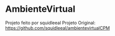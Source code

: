 # AmbienteVirtual

Projeto feito por squidleeal
Projeto Original: https://github.com/squidleeal/ambientevirtualCPM
